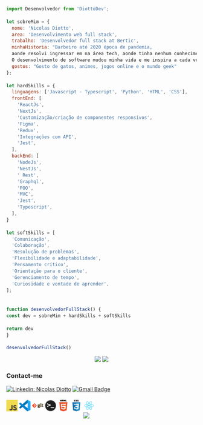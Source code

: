  
  ```js
import Desenvolvedor from 'DiottoDev';

let sobreMim = {
    nome: 'Nicolas Diotto',
    area: 'Desenvolvimento web full stack',
    trabalho: 'Desenvolvedor full stack at Bertic',
    minhaHistoria: "Barbeiro até 2020 época de pandemia, 
    aonde resolvi ingressar em na área tech, aonde tinha nenhum conhecimento, mas era fascinado. 
    O desenvolvimento de software mudou minha vida e me inspira a cada vez mais a novos desafios.",
    gostos: "Gosto de gatos, animes, jogos online e o mundo geek"
  };

let hardSkills = {
    linguagens: ['Javascript - Typescript', 'Python', 'HTML', 'CSS'],
    frontEnd: [
      'ReactJs',
      'NextJs',
      'Customização/criação de componentes responsivos',
      'Figma',
      'Redux',
      'Integrações com API',
      'Jest',
    ],
    backEnd: [
      'NodeJs',
      'NestJs',
      ' Rest',
      'Graphql',
      'POO',
      'MVC',
      'Jest',
      'Typescript',
    ],
  }
  
  let softSkills = [
    'Comunicação',
    'Colaboração',
    'Resolução de problemas',
    'Flexibilidade e adaptabilidade',
    'Pensamento crítico',
    'Orientação para o cliente',
    'Gerenciamento de tempo',
    'Curiosidade e vontade de aprender',
  ];
  
  
  function desenvolvedorFullStack() {
  const dev = sobreMim + hardSkills + softSkills
  
  return dev
  }
  
  desenvolvedorFullStack()
```
<div align="center">
  <img height="180em" src="https://github-readme-stats.vercel.app/api?username=Diotto6&show_icons=true&theme=tokyonight&include_all_commits=true&count_private=true"/>
  <img height="180em" src="https://github-readme-stats.vercel.app/api/top-langs/?username=Diotto6&layout=compact&langs_count=7&theme=tokyonight"/>
</div>
<h3> Contact-me </h3>

[![Linkedin: Nicolas Diotto](https://img.shields.io/badge/-NicolasDiotto-blue?style=flat-square&logo=Linkedin&logoColor=white&link=https://www.linkedin.com/in/nicolas-diotto-741404218/)](https://www.linkedin.com/in/nicolas-diotto-741404218/)
[![Gmail Badge](https://img.shields.io/badge/-nicolasdiottodev@gmail.com-006bed?style=flat-square&logo=Gmail&logoColor=white&link=mailto:nicolasdiottodev@gmail.com)](mailto:nicolasdiottodev@gmail.com)

<div style="margin-top:20px;">
<code><img height="30" src="https://raw.githubusercontent.com/github/explore/80688e429a7d4ef2fca1e82350fe8e3517d3494d/topics/javascript/javascript.png"></code>
<code><img height="30" src="https://raw.githubusercontent.com/github/explore/80688e429a7d4ef2fca1e82350fe8e3517d3494d/topics/visual-studio-code/visual-studio-code.png"></code>
<code><img height="30" src="https://raw.githubusercontent.com/github/explore/80688e429a7d4ef2fca1e82350fe8e3517d3494d/topics/git/git.png"></code>
<code><img height="30" src="https://raw.githubusercontent.com/github/explore/80688e429a7d4ef2fca1e82350fe8e3517d3494d/topics/terminal/terminal.png"></code>
<code><img height="30" src="https://raw.githubusercontent.com/github/explore/80688e429a7d4ef2fca1e82350fe8e3517d3494d/topics/html/html.png"></code>
<code><img height="30" src="https://raw.githubusercontent.com/github/explore/80688e429a7d4ef2fca1e82350fe8e3517d3494d/topics/css/css.png"></code>
<code><img height="30" src="https://raw.githubusercontent.com/github/explore/80688e429a7d4ef2fca1e82350fe8e3517d3494d/topics/react/react.png"></code>
<img align="right" width="300" src="https://i2.wp.com/allhtaccess.info/wp-content/uploads/2018/03/programming.gif?fit=1281%2C716&ssl=1" />
 </div>
